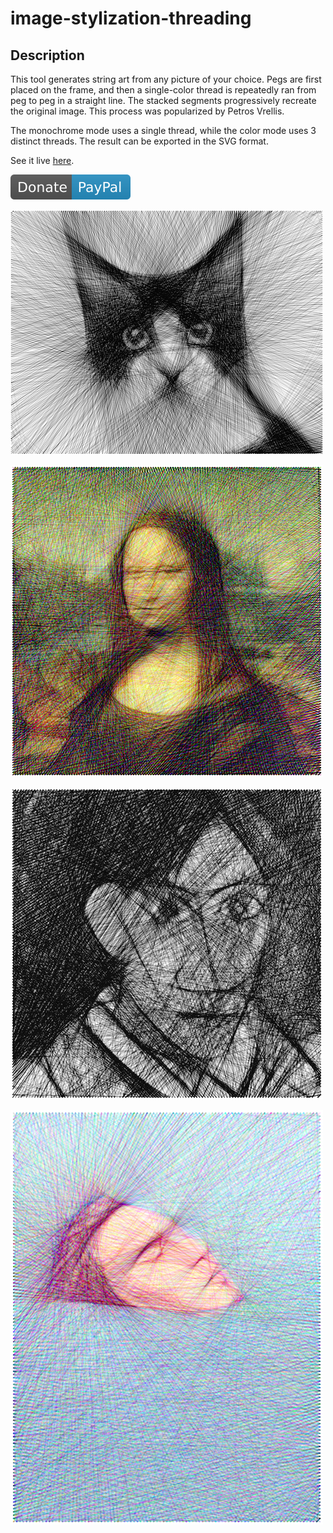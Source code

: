 # image-stylization-threading

## Description
This tool generates string art from any picture of your choice. Pegs are first placed on the frame, and then a single-color thread is repeatedly ran from peg to peg in a straight line. The stacked segments progressively recreate the original image. This process was popularized by Petros Vrellis.

The monochrome mode uses a single thread, while the color mode uses 3 distinct threads. The result can be exported in the SVG format.


See it live [here](https://piellardj.github.io/image-stylization-threading).

[![Donate](https://raw.githubusercontent.com/piellardj/piellardj.github.io/master/images/readme/donate-paypal.svg)](https://www.paypal.com/donate/?hosted_button_id=AF7H7GEJTL95E)

![Screenshot 1](src/readme/cat.png)

![Screenshot 2](src/readme/joconde.png)

![Screenshot 3](src/readme/picasso.png)

![Screenshot 4](src/readme/bather.png)
